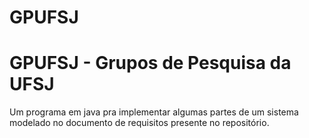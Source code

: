 # GPUFSJ
# GPUFSJ - Grupos de Pesquisa da UFSJ

Um programa em java pra implementar algumas partes de um sistema modelado no documento de requisitos presente no repositório.
